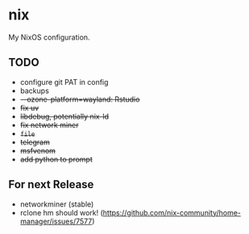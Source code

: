 # nix

My NixOS configuration.

## TODO
- configure git PAT in config
- backups
- ~~--ozone-platform=wayland: Rstudio~~
- ~~fix uv~~
- ~~libdebug, potentially nix-ld~~
- ~~fix network miner~~
- ~~`file`~~
- ~~telegram~~
- ~~msfvenom~~
- ~~add python to prompt~~


## For next Release
- networkminer (stable)
- rclone hm should work! (https://github.com/nix-community/home-manager/issues/7577)
